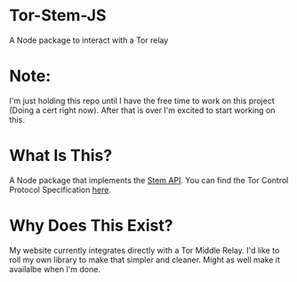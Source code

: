 # Tor-Stem-JS
A Node package to interact with a Tor relay

# Note:
I'm just holding this repo until I have the free time to work on this project (Doing a cert right now). After that is over I'm excited to start working on this.

# What Is This?
A Node package that implements the <a href="https://stem.torproject.org/index.html">Stem API</a>. You can find the Tor Control Protocol Specification <a href="https://gitweb.torproject.org/torspec.git/tree/control-spec.txt">here</a>.

# Why Does This Exist?
My website currently integrates directly with a Tor Middle Relay. I'd like to roll my own library to make that simpler and cleaner. Might as well make it availalbe when I'm done.
